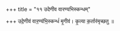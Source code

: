 +++
title = "११ उदेणीव वारण्यभिस्कन्धम्"

+++
उदे॒णीव॑ वार॒ण्य॑भि॒स्कन्धं॑ मृ॒गीव॑। कृ॒त्या क॒र्तार॑मृच्छतु ॥